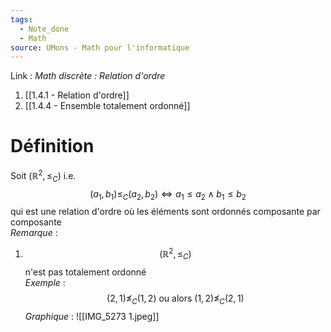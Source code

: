 ```yaml
---
tags:
  - Note_done
  - Math
source: UMons - Math pour l'informatique
---
```


Link :
_Math discrète : Relation d'ordre_
1. [[1.4.1 - Relation d'ordre]]
2. [[1.4.4 - Ensemble totalement ordonné]]

# Définition
Soit $(\mathbb{R}^2,\le_C)$ i.e. $$(a_1,b_1)\le_C(a_2,b_2)\iff a_1\le a_2\wedge b_1\le b_2$$ qui est une relation d'ordre où les éléments sont ordonnés composante par composante
\
_Remarque_ :
1. $$(\mathbb{R}^2,\le_C)$$ n'est pas totalement ordonné
\
_Exemple_ : $$(2,1)\nleq_C(1,2)\text{ ou alors }(1,2)\nleq_C(2,1)$$
_Graphique_ : ![[IMG_5273 1.jpeg]]